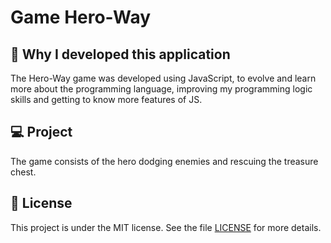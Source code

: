 # Game Hero-Way

## 🚀 Why I developed this application

The Hero-Way game was developed using JavaScript, to evolve and learn more about the programming language, improving my programming logic skills and getting to know more features of JS.
 
## 💻 Project

The game consists of the hero dodging enemies and rescuing the treasure chest.

## 📝 License

This project is under the MIT license. See the file [LICENSE](LICENSE.md) for more details.
